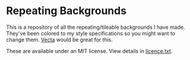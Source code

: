 # Repeating Backgrounds

This is a repository of all the repeating/tileable backgrounds I have made. They've been colored to my style specifications so you might want to change them. [Vecta](https://vecta.io/) would be great for this.

These are available under an MIT license. View details in [licence.txt](license.txt).

